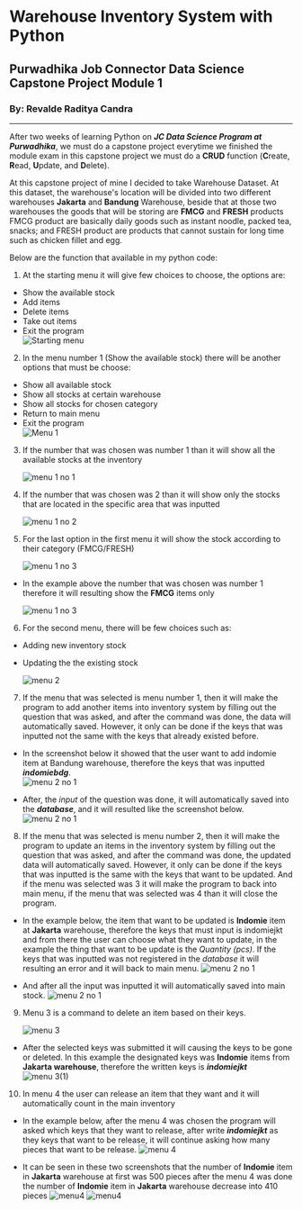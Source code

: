 # Warehouse Inventory System with Python
## Purwadhika Job Connector Data Science Capstone Project Module 1
### By: Revalde Raditya Candra
<hr>

After two weeks of learning Python on ***JC Data Science Program at Purwadhika***, we must do a capstone project everytime we finished the module exam in this capstone project we must do a **CRUD** function (**C**reate, **R**ead, **U**pdate, and **D**elete).

At this capstone project of mine I decided to take Warehouse Dataset. At this dataset, the warehouse's location will be divided into two different warehouses **Jakarta** and **Bandung** Warehouse, beside that at those two warehouses the goods that will be storing are **FMCG** and **FRESH** products FMCG product are basically daily goods such as instant noodle, packed tea, snacks; and FRESH product are products that cannot sustain for long time such as chicken fillet and egg.

Below are the function that available in my python code:

1. At the starting menu it will give few choices to choose, the options are:
  - Show the available stock
  - Add items
  - Delete items
  - Take out items
  - Exit the program<br>
  ![Starting menu](Screenshot/ss1.jpg)
 
2. In the menu number 1 (Show the available stock) there will be another options that must be choose:
  - Show all available stock
  - Show all stocks at certain warehouse
  - Show all stocks for chosen category
  - Return to main menu
  - Exit the program<br>
    ![Menu 1](Screenshot/ss2.jpg)
 
3. If the number that was chosen was number 1 than it will show all the available stocks at the inventory
 
   ![menu 1 no 1](Screenshot/ss3.jpg)
 
4. If the number that was chosen was 2 than it will show only the stocks that are located in the specific area that was inputted

   ![menu 1 no 2](Screenshot/ss4.jpg)

5. For the last option in the first menu it will show the stock according to their category (FMCG/FRESH)

   ![menu 1 no 3](Screenshot/ss5.jpg)
  - In the example above the number that was chosen was number 1 therefore it will resulting show the **FMCG** items only

    ![menu 1 no 3](Screenshot/ss5(1).jpg)

6. For the second menu, there will be few choices such as:
  - Adding new inventory stock
  - Updating the the existing stock
  
    ![menu 2](Screenshot/ss6.jpg)
 
7. If the menu that was selected is menu number 1, then it will make the program to add another items into inventory system by filling out the question that was asked, and after the command was done, the data will automatically saved. However, it only can be done if the keys that was inputted not the same with the keys that already existed before.
  - In the screenshot below it showed that the user want to add indomie item at Bandung warehouse, therefore the keys that was inputted ***indomiebdg***.<br>
     ![menu 2 no 1](Screenshot/ss7.jpg)

  - After, the *input* of the question was done, it will automatically saved into the ***database***, and it will resulted like the screenshot below.
     ![menu 2 no 1](Screenshot/ss7(1).jpg)

8. If the menu that was selected is menu number 2, then it will make the program to update an items in the inventory system by filling out the question that was asked, and after the command was done, the updated data will automatically saved. However, it only can be done if the keys that was inputted is the same with the keys that want to be updated. And if the menu was selected was 3 it will make the program to back into main menu, if the menu that was selected was 4 than it will close the program.
  - In the example below, the item that want to be updated is **Indomie** item at **Jakarta** warehouse, therefore the keys that must input is indomiejkt and from there the user can choose what they want to update, in the example the thing that want to be update is the *Quantity (pcs)*. If the keys that was inputted was not registered in the *database* it will resulting an error and it will back to main menu.
    ![menu 2 no 1](Screenshot/ss8.jpg)

  - And after all the input was inputted it will automatically saved into main stock.
    ![menu 2 no 1](Screenshot/ss8(1).jpg)

9. Menu 3 is a command to delete an item based on their keys.

   ![menu 3](Screenshot/ss9.jpg)
  - After the selected keys was submitted it will causing the keys to be gone or deleted. In this example the designated keys was **Indomie** items from **Jakarta warehouse**, therefore the written keys is ***indomiejkt***
   ![menu 3(1)](Screenshot/ss9(1).jpg)

10. In menu 4 the user can release an item that they want and it will automatically count in the main inventory
  - In the example below, after the menu 4 was chosen the program will asked which keys that they want to release, after write ***indomiejkt*** as they keys that want to be release, it will continue asking how many pieces that want to be release.
    ![menu 4](Screenshot/ss10.jpg)
    
  - It can be seen in these two screenshots that the number of **Indomie** item in **Jakarta** warehouse at first was 500 pieces after the menu 4 was done the number of **Indomie** item in **Jakarta** warehouse decrease into 410 pieces
     ![menu4](Screenshot/ss3.jpg)
     ![menu4](Screenshot/ss10(2).jpg)
